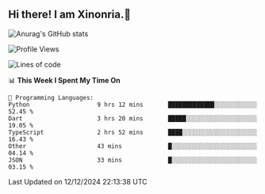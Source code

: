 ## Hi there! I am Xinonria.👋

![Anurag's GitHub stats](https://status-git-main-xinonrias-projects-f26540e3.vercel.app/api?username=xinonria&hide=stars,issues)

<!--START_SECTION:waka-->
![Profile Views](http://img.shields.io/badge/Profile%20Views-37-blue)

![Lines of code](https://img.shields.io/badge/From%20Hello%20World%20I%27ve%20Written-906.6%20thousand%20lines%20of%20code-blue)

📊 **This Week I Spent My Time On** 

```text
💬 Programming Languages: 
Python                   9 hrs 12 mins       █████████████░░░░░░░░░░░░   52.45 % 
Dart                     3 hrs 20 mins       █████░░░░░░░░░░░░░░░░░░░░   19.05 % 
TypeScript               2 hrs 52 mins       ████░░░░░░░░░░░░░░░░░░░░░   16.43 % 
Other                    43 mins             █░░░░░░░░░░░░░░░░░░░░░░░░   04.14 % 
JSON                     33 mins             █░░░░░░░░░░░░░░░░░░░░░░░░   03.15 % 
```


 Last Updated on 12/12/2024 22:13:38 UTC
<!--END_SECTION:waka-->

<!--
**xinonria/xinonria** is a ✨ _special_ ✨ repository because its `README.md` (this file) appears on your GitHub profile.

Here are some ideas to get you started:

- 🔭 I’m currently working on ...
- 🌱 I’m currently learning ...
- 👯 I’m looking to collaborate on ...
- 🤔 I’m looking for help with ...
- 💬 Ask me about ...
- 📫 How to reach me: ...
- 😄 Pronouns: ...
- ⚡ Fun fact: ...
-->
